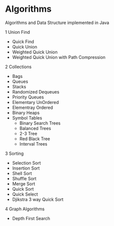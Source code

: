 # Algorithms
Algorithms and Data Structure implemented in  Java

1 Union Find
 - Quick Find
 - Quick Union
 - Weighted Quick Union
 - Weighted Quick Union with Path Compression

2 Collections
  - Bags
  - Queues
  - Stacks
  - Randomized Dequeues
  - Priority Queues
   - Elementary UnOrdered
   - Elementray Ordered
   - Binary Heaps
  - Symbol Tables
    - Binary Search Trees
    - Balanced Trees
     - 2-3 Tree
     - Red Black Tree
     - Interval Trees

3 Sorting
  - Selection Sort
  - Insertion Sort
  - Shell Sort
  - Shuffle Sort
  - Merge Sort
  - Quick Sort
   - Quick Select
   - Djikstra 3 way Quick Sort

4 Graph Algorithms
 - Depth First Search

